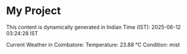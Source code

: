 # My Project

This content is dynamically generated in Indian Time (IST): 2025-06-12 03:24:28 IST


Current Weather in Coimbatore:
Temperature: 23.88 °C
Condition: mist
